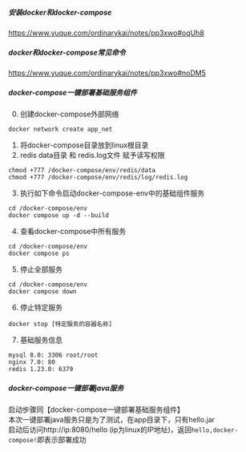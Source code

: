 ##### 安装docker和docker-compose
https://www.yuque.com/ordinarykai/notes/pp3xwo#oqUh8  

##### docker和docker-compose常见命令
https://www.yuque.com/ordinarykai/notes/pp3xwo#noDM5  

##### docker-compose一键部署基础服务组件
0. 创建docker-compose外部网络
```shell
docker network create app_net
```
1. 将docker-compose目录放到linux根目录  
2. redis data目录 和 redis.log文件 赋予读写权限
```shell
chmod +777 /docker-compose/env/redis/data
chmod +777 /docker-compose/env/redis/log/redis.log
```
3. 执行如下命令启动docker-compose-env中的基础组件服务
```shell
cd /docker-compose/env
docker compose up -d --build
```
4. 查看docker-compose中所有服务
```shell
cd /docker-compose/env
docker compose ps
```
5. 停止全部服务  
```shell
cd /docker-compose/env
docker compose down
```
6. 停止特定服务  
```shell
docker stop [特定服务的容器名称]
```
7. 基础服务信息  
```text
mysql 8.0: 3306 root/root
nginx 7.0: 80
redis 1.23.0: 6379
```

##### docker-compose一键部署java服务
启动步骤同【docker-compose一键部署基础服务组件】  
本次一键部署java服务只是为了测试，在app目录下，只有hello.jar  
启动后访问http://ip:8080/hello (ip为linux的IP地址)，返回`hello,docker-compose!`即表示部署成功
